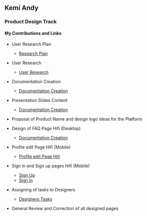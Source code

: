 ## Kemi Andy
### Product Design Track

#### My Contributions and Links

+ User Research Plan <br>
  + [Research Plan](https://docs.google.com/document/d/1JA4gVAgW35vJIZaYAsPe3yZpvStiBLwKoWVMS5rYkgM/edit?usp=sharing)

+ User Research <br>
  + [User Research](https://www.figma.com/file/nWw40lzebQJ0QVNOs8g5Kx/Team106_ExelComp---USER-RESEARCH?node-id=0%3A1)

+ Documentation Creation <br>
  + [Documentation Creation](https://docs.google.com/document/d/1tOntlt8o10BJrXbkUn5m31PZ7VYWP0BO/edit?usp=sharing&ouid=106029615177117760389&rtpof=true&sd=true)

+ Presentation Slides Content <br>
  + [Documentation Creation](https://docs.google.com/presentation/d/1ZMtzfNvyksAElQEtZJ1PTd5220e2FQLc7JfhkrM8iyA/edit?usp=sharing)

+ Proposal of Product Name and design logo ideas for the Platform

+ Design of FAQ Page Hifi (Desktop) <br>
  + [Documentation Creation](https://www.figma.com/file/rxBh6oIKJ0Hb96TlXKoF7f/Team-106_ExcelComp---TEAM-DESIGN-LIBRARY?node-id=1418%3A3794)

+ Profile edit Page Hifi (Mobile) <br>
  + [Profile edit Page Hifi](https://www.figma.com/file/rxBh6oIKJ0Hb96TlXKoF7f/Team-106_ExcelComp---TEAM-DESIGN-LIBRARY?node-id=1385%3A1896)

+ Sign in and Sign up pages Hifi (Mobile) <br>
  + [Sign Up](https://www.figma.com/file/rxBh6oIKJ0Hb96TlXKoF7f/Team-106_ExcelComp---TEAM-DESIGN-LIBRARY?node-id=1418%3A3233)
  + [Sign In](https://www.figma.com/file/rxBh6oIKJ0Hb96TlXKoF7f/Team-106_ExcelComp---TEAM-DESIGN-LIBRARY?node-id=1385%3A2946)

+ Assigning of tasks to Designers <br>
  + [Designers Tasks](https://docs.google.com/document/d/12xDaEtQ29mWGYGsf7Jsy6sPO1HR_dWk-rKuywFCcRSY/edit?usp=sharing)

+ General Review and Correction of all designed pages
